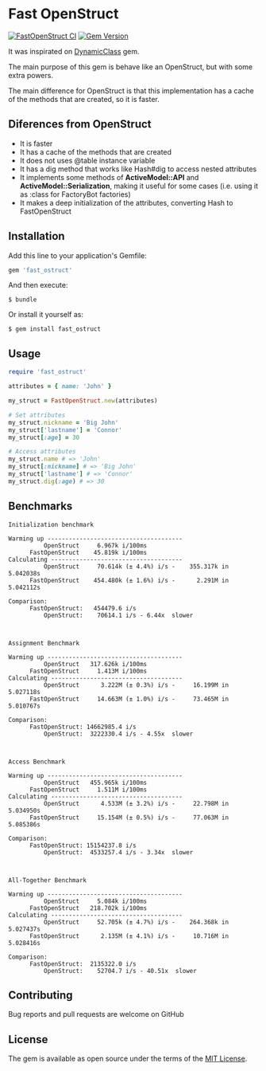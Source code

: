 # Fast OpenStruct

[![FastOpenStruct CI](https://github.com/w-osilva/fast_ostruct/actions/workflows/fast-ostruct_ci.yml/badge.svg)](https://github.com/w-osilva/fast_ostruct/actions/workflows/fast-ostruct_ci.yml)
[![Gem Version](https://badge.fury.io/rb/fast_ostruct.svg)](https://badge.fury.io/rb/fast_ostruct)

It was inspirated on [DynamicClass](https://github.com/amcaplan/dynamic_class) gem.

The main purpose of this gem is behave like an OpenStruct, but with some extra powers.

The main difference for OpenStruct is that this implementation has a cache of the methods that are created, so it is faster.

## Diferences from OpenStruct

- It is faster
- It has a cache of the methods that are created
- It does not uses @table instance variable
- It has a dig method that works like Hash#dig to access nested attributes
- It implements some methods of **ActiveModel::API** and **ActiveModel::Serialization**, making it useful for some cases (i.e. using it as :class for FactoryBot factories)
- It makes a deep initialization of the attributes, converting Hash to FastOpenStruct

## Installation

Add this line to your application's Gemfile:

```ruby
gem 'fast_ostruct'
```

And then execute:

    $ bundle

Or install it yourself as:
    
    $ gem install fast_ostruct


## Usage

```ruby
require 'fast_ostruct'

attributes = { name: 'John' }

my_struct = FastOpenStruct.new(attributes)

# Set attributes 
my_struct.nickname = 'Big John'
my_struct['lastname'] = 'Connor'
my_struct[:age] = 30

# Access attributes
my_struct.name # => 'John'
my_struct[:nickname] # => 'Big John'
my_struct['lastname'] # => 'Connor'
my_struct.dig(:age) # => 30
```

## Benchmarks
```
Initialization benchmark

Warming up --------------------------------------
          OpenStruct     6.967k i/100ms
      FastOpenStruct    45.819k i/100ms
Calculating -------------------------------------
          OpenStruct     70.614k (± 4.4%) i/s -    355.317k in   5.042038s
      FastOpenStruct    454.480k (± 1.6%) i/s -      2.291M in   5.042112s

Comparison:
      FastOpenStruct:   454479.6 i/s
          OpenStruct:    70614.1 i/s - 6.44x  slower



Assignment Benchmark

Warming up --------------------------------------
          OpenStruct   317.626k i/100ms
      FastOpenStruct     1.413M i/100ms
Calculating -------------------------------------
          OpenStruct      3.222M (± 0.3%) i/s -     16.199M in   5.027118s
      FastOpenStruct     14.663M (± 1.0%) i/s -     73.465M in   5.010767s

Comparison:
      FastOpenStruct: 14662985.4 i/s
          OpenStruct:  3222330.4 i/s - 4.55x  slower



Access Benchmark

Warming up --------------------------------------
          OpenStruct   455.965k i/100ms
      FastOpenStruct     1.511M i/100ms
Calculating -------------------------------------
          OpenStruct      4.533M (± 3.2%) i/s -     22.798M in   5.034950s
      FastOpenStruct     15.154M (± 0.5%) i/s -     77.063M in   5.085386s

Comparison:
      FastOpenStruct: 15154237.8 i/s
          OpenStruct:  4533257.4 i/s - 3.34x  slower



All-Together Benchmark

Warming up --------------------------------------
          OpenStruct     5.084k i/100ms
      FastOpenStruct   218.702k i/100ms
Calculating -------------------------------------
          OpenStruct     52.705k (± 4.7%) i/s -    264.368k in   5.027437s
      FastOpenStruct      2.135M (± 4.1%) i/s -     10.716M in   5.028416s

Comparison:
      FastOpenStruct:  2135322.0 i/s
          OpenStruct:    52704.7 i/s - 40.51x  slower

```

## Contributing

Bug reports and pull requests are welcome on GitHub

## License

The gem is available as open source under the terms of the [MIT License](http://opensource.org/licenses/MIT).
